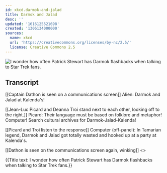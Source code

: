```yaml
---
id: xkcd.darmok-and-jalad
title: Darmok and Jalad
desc: ''
updated: '1616125521698'
created: '1306134000000'
sources:
  name: xkcd
  url: 'https://creativecommons.org/licenses/by-nc/2.5/'
  license: Creative Commons 2.5
---
```

![I wonder how often Patrick Stewart has Darmok flashbacks when talking to Star Trek fans.](https://imgs.xkcd.com/comics/darmok_and_jalad.png)

## Transcript
[[Captain Dathon is seen on a communications screen]]
Alien: Darmok and Jalad at Kalenda's!

[[Jean-Luc Picard and Deanna Troi stand next to each other, looking off to the right.]]
Picard: Their language must be based on folklore and metaphor! Computer! Search cultural archives for Darmok-Jalad-Kalenda!

[[Picard and Troi listen to the response]]
Computer (off-panel): In Tamarian legend, Darmok and Jalad got totally wasted and hooked up at a party at Kalenda's.

[[Dathon is seen on the communications screen again, winking]]
<<Wiiiiiink>>

{{Title text: I wonder how often Patrick Stewart has Darmok flashbacks when talking to Star Trek fans.}}
